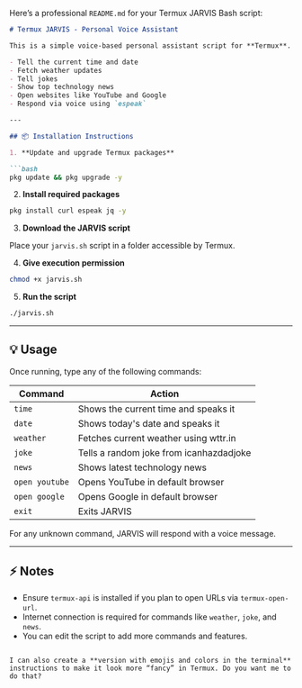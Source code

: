 Here’s a professional `README.md` for your Termux JARVIS Bash script:

````markdown
# Termux JARVIS - Personal Voice Assistant

This is a simple voice-based personal assistant script for **Termux**. It can:

- Tell the current time and date
- Fetch weather updates
- Tell jokes
- Show top technology news
- Open websites like YouTube and Google
- Respond via voice using `espeak`

---

## 📦 Installation Instructions

1. **Update and upgrade Termux packages**

```bash
pkg update && pkg upgrade -y
````

2. **Install required packages**

```bash
pkg install curl espeak jq -y
```

3. **Download the JARVIS script**

Place your `jarvis.sh` script in a folder accessible by Termux.

4. **Give execution permission**

```bash
chmod +x jarvis.sh
```

5. **Run the script**

```bash
./jarvis.sh
```

---

## 💡 Usage

Once running, type any of the following commands:

| Command        | Action                                  |
| -------------- | --------------------------------------- |
| `time`         | Shows the current time and speaks it    |
| `date`         | Shows today's date and speaks it        |
| `weather`      | Fetches current weather using wttr.in   |
| `joke`         | Tells a random joke from icanhazdadjoke |
| `news`         | Shows latest technology news            |
| `open youtube` | Opens YouTube in default browser        |
| `open google`  | Opens Google in default browser         |
| `exit`         | Exits JARVIS                            |

For any unknown command, JARVIS will respond with a voice message.

---

## ⚡ Notes

* Ensure `termux-api` is installed if you plan to open URLs via `termux-open-url`.
* Internet connection is required for commands like `weather`, `joke`, and `news`.
* You can edit the script to add more commands and features.

```

I can also create a **version with emojis and colors in the terminal** instructions to make it look more “fancy” in Termux. Do you want me to do that?
```
